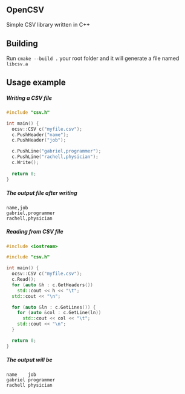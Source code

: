 ## OpenCSV
Simple CSV library written in C++
## Building
Run `cmake --build .` your root folder and it will generate a file named `libcsv.a`

## Usage example

##### Writing a CSV file
```cpp
#include "csv.h"

int main() {
  ocsv::CSV c("myfile.csv");
  c.PushHeader("name");
  c.PushHeader("job");

  c.PushLine("gabriel,programmer");
  c.PushLine("rachell,physician");
  c.Write();
  
  return 0;
}
```
##### The output file after writing
```
name,job
gabriel,programmer
rachell,physician
```

##### Reading from CSV file

```cpp
#include <iostream>

#include "csv.h"

int main() {
  ocsv::CSV c("myfile.csv");
  c.Read();
  for (auto &h : c.GetHeaders())
    std::cout << h << "\t";
  std::cout << "\n";

  for (auto &ln : c.GetLines()) {
    for (auto &col : c.GetLine(ln))
      std::cout << col << "\t";
    std::cout << "\n";
  }

  return 0;
}
```
##### The output will be
```
name	job
gabriel	programmer
rachell	physician
```
